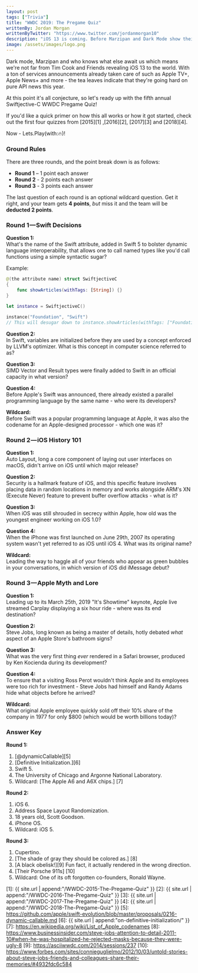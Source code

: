 ```yaml
---
layout: post
tags: ["Trivia"]
title: "WWDC 2019: The Pregame Quiz"
writtenBy: Jordan Morgan
writtenByTwitter: "https://www.twitter.com/jordanmorgan10"
description: "iOS 13 is coming. Before Marzipan and Dark Mode show their respective faces, let's enjoy another annual pregame quiz!"
image: /assets/images/logo.png
---
```

Dark mode, Marzipan and who knows what else await us which means we're not far from Tim Cook and Friends revealing iOS 13 to the world. With a ton of services announcements already taken care of such as Apple TV+, Apple News+ and more - the tea leaves indicate that they're going hard on pure API news this year.

At this point it's all conjecture, so let's ready up with the fifth annual Swiftjective-C WWDC Pregame Quiz!

If you'd like a quick primer on how this all works or how it got started, check out the first four quizzes from [2015][1] ,[2016][2], [2017][3] and [2018][4].

Now - Lets.Play(with:🔥)!

### Ground Rules

There are three rounds, and the point break down is as follows:

* **Round 1** – 1 point each answer
* **Round 2** - 2 points each answer
* **Round 3** - 3 points each answer

The last question of each round is an optional wildcard question. Get it right, and your team gets **4** **points**, _but_ miss it and the team will be **deducted 2 points**.

### Round 1 — Swift Decisions

**Question 1:**  
What's the name of the Swift attribute, added in Swift 5 to bolster dynamic language interoperability, that allows one to call named types like you'd call functions using a simple syntactic sugar?

Example:
```swift
@(the attribute name) struct SwiftjectiveC 
{
    func showArticles(withTags: [String]) {}
}

let instance = SwiftjectiveC()

instance("Foundation", "Swift")
// This will desugar down to instance.showArticles(withTags: ["Foundation", "Swift"])
```

**Question 2:**  
In Swift, variables are initialized before they are used by a concept enforced by LLVM's optimizer. What is this concept in computer science referred to as?

**Question 3:**  
SIMD Vector and Result types were finally added to Swift in an official capacity in what version?

**Question 4:** <br />
Before Apple's Swift was announced, there already existed a parallel programming language by the same name - who were its developers?

**Wildcard:**  
Before Swift was a popular programming language at Apple, it was also the codename for an Apple-designed processor - which one was it?

### Round 2 — iOS History 101

**Question 1:**  
Auto Layout, long a core component of laying out user interfaces on macOS, didn't arrive on iOS until which major release?

**Question 2:**  
Security is a hallmark feature of iOS, and this specific feature involves placing data in random locations in memory and works alongside ARM's XN (Execute Never) feature to prevent buffer overflow attacks - what is it?

**Question 3:**  
When iOS was still shrouded in secrecy within Apple, how old was the youngest engineer working on iOS 1.0?

**Question 4:** <br />
When the iPhone was first launched on June 29th, 2007 its operating system wasn't yet referred to as iOS until iOS 4. What was its original name?

**Wildcard:**  
Leading the way to haggle all of your friends who appear as green bubbles in your conversations, in which version of iOS did iMessage debut?

### Round 3 — Apple Myth and Lore

**Question 1:**  
Leading up to its March 25th, 2019 "It's Showtime" keynote, Apple live streamed Carplay displaying a six hour ride - where was its end destination?

**Question 2:**  
Steve Jobs, long known as being a master of details, hotly debated _what_ aspect of an Apple Store's bathroom signs?

**Question 3:**  
What was the very first thing _ever_ rendered in a Safari browser, produced by Ken Kocienda during its development?

**Question 4:** <br />
To ensure that a visiting Ross Perot wouldn't think Apple and its employees were too rich for investment - Steve Jobs had himself and Randy Adams hide what objects before he arrived?

**Wildcard:**  
What original Apple employee quickly sold off their 10% share of the company in 1977 for only $800 (which would be worth billions today)?

### Answer Key
<b>Round 1:</b>
1. [@dynamicCallable][5]
2. [Definitive Initialization.][6]
3. Swift 5.
4. The University of Chicago and Argonne National Laboratory.
5. Wildcard: [The Apple A6 and A6X chips.] [7]

<b>Round 2:</b>
1. iOS 6.
2. Address Space Layout Randomization.
3. 18 years old, Scott Goodson.
4. iPhone OS.
5. Wildcard: iOS 5.

<b>Round 3:</b>
1. Cupertino.
2. [The shade of gray they should be colored as.] [8]
3. [A black obelisk!][9] Fun fact, it actually rendered in the wrong direction.
4. [Their Porsche 911s] [10]
5. Wildcard: One of its oft forgotten co-founders, Ronald Wayne.

[1]: {{ site.url | append:"/WWDC-2015-The-Pregame-Quiz" }}
[2]: {{ site.url | append:"/WWDC-2016-The-Pregame-Quiz" }}
[3]: {{ site.url | append:"/WWDC-2017-The-Pregame-Quiz" }}
[4]: {{ site.url | append:"/WWDC-2018-The-Pregame-Quiz" }}
[5]: https://github.com/apple/swift-evolution/blob/master/proposals/0216-dynamic-callable.md
[6]: {{ site.url | append:"on-definitive-initialization/" }}
[7]: https://en.wikipedia.org/wiki/List_of_Apple_codenames
[8]: https://www.businessinsider.com/steve-jobs-attention-to-detail-2011-10#when-he-was-hospitalized-he-rejected-masks-because-they-were-ugly-8
[9]: https://asciiwwdc.com/2014/sessions/237
[10]: https://www.forbes.com/sites/connieguglielmo/2012/10/03/untold-stories-about-steve-jobs-friends-and-colleagues-share-their-memories/#4932fdc6c584
 